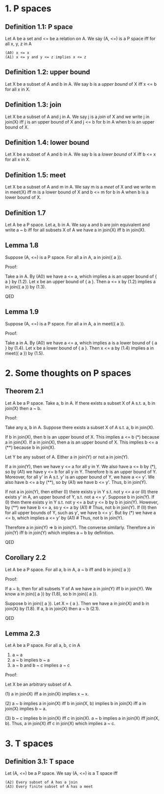 # 1. P spaces

## Definition 1.1: P space

Let A be a set and <= be a relation on A. We say (A, <=) is a P space iff for all x, y, z in A

    (A0) x <= x
    (A1) x <= y and y <= z implies x <= z

## Definition 1.2: upper bound

Let X be a subset of A and b in A. We say b is a *upper bound* of X iff x <= b for all x in X.

## Definition 1.3: join

Let X be a subset of A and j in A. We say j is a *join* of X and we write j in join(X) iff j is an upper bound of X 
and j <= b for b in A when b is an upper bound of X.

## Definition 1.4: lower bound

Let X be a subset of A and b in A. We say b is a *lower bound* of X iff b <= x for all x in X.

## Definition 1.5: meet

Let X be a subset of A and m in A. We say m is a *meet* of X and we write m in meet(X) iff m is a lower bound of X
and b <= m for b in A when b is a lower bound of X.

## Definition 1.7

Let A be a P space. Let a, b in A. We say a and b are join equivalent and write a ~ b iff for all subsets X of A 
we have a in join(X) iff b in join(X).

## Lemma 1.8

Suppose (A, <=) is a P space. For all a in A, a in join({ a }).

Proof:

Take a in A. By (A0) we have a <= a, which implies a is an upper bound of { a } by (1.2). Let x be
an upper bound of { a }. Then a <= x by (1.2) implies a in join({ a }) by (1.3).

QED

## Lemma 1.9

Suppose (A, <=) is a P space. For all a in A, a in meet({ a }).

Proof:

Take a in A. By (A0) we have a <= a, which implies a is a lower bound of { a } by (1.4). Let x be
a lower bound of { a }. Then x <= a by (1.4) implies a in meet({ a }) by (1.5).

# 2. Some thoughts on P spaces

## Theorem 2.1

Let A be a P space. Take a, b in A. If there exists a subset X of A s.t. a, b in join(X) then a ~ b.

Proof:

Take any a, b in A. Suppose there exists a subset X of A s.t. a, b in join(X).

If b in join(X), then b is an upper bound of X. This implies a <= b (*) because a in join(X).
If a in join(X), then a is an upper bound of X. This implies b <= a (**) because b in join(X).

Let Y be any subset of A. Either a in join(Y) or not a in join(Y).

If a in join(Y), then we have y <= a for all y in Y. We also have a <= b by (*), so by (A1) we have y <= b for all 
y in Y. Therefore b is an upper bound of Y. Moreover, for all y' in A s.t. y' is an upper bound of Y, we have 
a <= y'. We also have b <= a by (**), so by (A1) we have b <= y'. Thus, b in join(Y).

If not a in join(Y), then either (I) there exists y in Y s.t. not y <= a or (II) there exists y' in A, an upper
bound of Y, s.t. not a <= y'. Suppose b in join(Y). If (I) then there exists y in Y s.t. not y <= a but y <= b by
b in join(Y). However, by (**) we have b <= a, so y <= a by (A1) # Thus, not b in join(Y). If (II) then for all 
upper bounds of Y, such as y', we have b <= y'. But by (*) we have a <= b, which implies a <= y' by (A1) #
Thus, not b in join(Y).

Therefore a in join(Y) => b in join(Y). The converse similarly. Therefore a in join(Y) iff b in join(Y) which implies
a ~ b by definition.

QED

## Corollary 2.2

Let A be a P space. For all a, b in A, a ~ b iff and b in join({ a })

Proof:

If a ~ b, then for all subsets Y of A we have a in join(Y) iff b in join(Y). We know a in join({ a }) by 
(1.8), so b in join({ a }).

Suppose b in join({ a }). Let X = { a }. Then we have a in join(X) and b in join(X) by (1.8). If a, b in join(X)
then a ~ b (2.1).

QED

## Lemma 2.3

Let A be a P space. For all a, b, c in A

1. a ~ a
2. a ~ b implies b ~ a
3. a ~ b and b ~ c implies a ~ c

Proof:

Let X be an arbitrary subset of A.

(1) a in join(X) iff a in join(X) implies x ~ x.

(2) a ~ b implies a in join(X) iff b in join(X, b) implies b in join(X) iff a in join(X) implies b ~ a.

(3) b ~ c implies b in join(X) iff c in join(X). a ~ b implies a in join(X) iff join(X, b).
Thus, a in join(X) iff c in join(X) which implies a ~ c.

# 3. T spaces

## Definition 3.1: T space

Let (A, <=) be a P space. We say (A, <=) is a T space iff

    (A2) Every subset of A has a join
    (A3) Every finite subset of A has a meet
